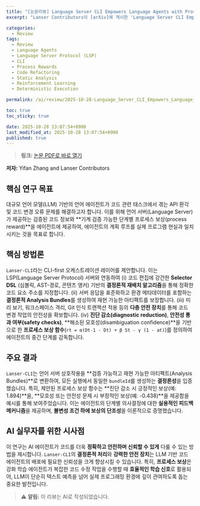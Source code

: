 ```yaml
---
title: "[논문리뷰] Language Server CLI Empowers Language Agents with Process Rewards"
excerpt: "Lanser Contributors이 [arXiv]에 게시한 'Language Server CLI Empowers Language Agents with Process Rewards' 논문에 대한 자세한 리뷰입니다."

categories:
  - Review
tags:
  - Review
  - Language Agents
  - Language Server Protocol (LSP)
  - CLI
  - Process Rewards
  - Code Refactoring
  - Static Analysis
  - Reinforcement Learning
  - Deterministic Execution

permalink: /ai/review/2025-10-28-Language_Server_CLI_Empowers_Language_Agents_with_Process_Rewards/

toc: true
toc_sticky: true

date: 2025-10-28 13:07:54+0900
last_modified_at: 2025-10-28 13:07:54+0900
published: true
---
```

> **링크:** [논문 PDF로 바로 열기](https://arxiv.org/abs/2510.22907)

**저자:** Yifan Zhang and Lanser Contributors



## 핵심 연구 목표
대규모 언어 모델(LLM) 기반의 언어 에이전트가 코드 관련 태스크에서 겪는 API 환각 및 코드 변경 오류 문제를 해결하고자 합니다. 이를 위해 언어 서버(Language Server)가 제공하는 검증된 코드 정보와 **기계 검증 가능한 단계별 프로세스 보상(process reward)**을 에이전트에 제공하여, 에이전트의 계획 루프를 실제 프로그램 현실과 일치시키는 것을 목표로 합니다.

## 핵심 방법론
`Lanser-CLI`라는 CLI-first 오케스트레이션 레이어를 제안합니다. 이는 LSP(Language Server Protocol) 서버와 연동하여 (i) 코드 편집에 강건한 **Selector DSL** (심볼릭, AST-경로, 콘텐츠 앵커) 기반의 **결정론적 재배치 알고리즘**을 통해 정확한 코드 요소 주소를 지정합니다. (ii) 서버 응답을 표준화하고 환경 메타데이터를 포함하는 **결정론적 Analysis Bundles**를 생성하여 재현 가능한 아티팩트를 보장합니다. (iii) 미리 보기, 워크스페이스 격리, Git 인식 트랜잭션 적용 등의 **다층 안전 장치**를 통해 코드 변경 작업의 안전성을 확보합니다. (iv) **진단 감소(diagnostic reduction)**, **안전성 통과 여부(safety checks)**, **해소된 모호성(disambiguation confidence)**을 기반으로 한 **프로세스 보상 함수**(`rt = α(Dt-1 - Dt) + β St - γ (1 - at)`)를 정의하여 에이전트의 중간 단계를 감독합니다.

## 주요 결과
`Lanser-CLI`는 언어 서버 상호작용을 **검증 가능하고 재현 가능한 아티팩트(Analysis Bundles)**로 변환하여, 모든 실행에서 동일한 `bundleId`를 생성하는 **결정론성**을 입증했습니다. 특히, 제안된 프로세스 보상 함수는 **진단 감소 시 긍정적인 보상(예: 1.894)**을, **모호성 또는 안전성 문제 시 부정적인 보상(예: -0.438)**을 제공함을 예시를 통해 보여주었습니다. 이는 에이전트의 단계별 의사결정에 대한 **실용적인 피드백 메커니즘**을 제공하며, **불변성 조건 하에 보상의 단조성**을 이론적으로 증명했습니다.

## AI 실무자를 위한 시사점
이 연구는 AI 에이전트가 코드를 더욱 **정확하고 안전하며 신뢰할 수 있게** 다룰 수 있는 방법을 제시합니다. `Lanser-CLI`의 **결정론적 처리**와 **강력한 안전 장치**는 LLM 기반 코드 에이전트의 배포에 필요한 신뢰성을 크게 향상시킬 수 있습니다. 특히, **프로세스 보상**은 강화 학습 에이전트가 복잡한 코드 수정 작업을 수행할 때 **효율적인 학습 신호**로 활용되어, LLM이 단순히 텍스트 예측을 넘어 실제 프로그래밍 환경에 깊이 관여하도록 돕는 중요한 발전입니다.

> ⚠️ **알림:** 이 리뷰는 AI로 작성되었습니다.